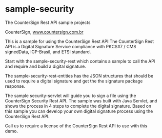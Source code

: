 # sample-security
The CounterSign Rest API sample projects

CounterSign, www.countersign.com.br

This is a sample for using the CounterSign Rest API
The CounterSign Rest API is a Digital Signature Service compliance with PKCS#7 / CMS signedData, ICP-Brasil, and ETSI standard.

Start with the sample-security-rest which contains a sample to call the API and require and build a digital signature.

The sample-security-rest-entities has the JSON structures that should be used to require a digital signature and get the the signature package response.

The sample security-servlet will guide you to sign a file using the CounterSign Security Rest API. The sample was built with Java Servlet, 
and shows the process in 4 steps to complete the digital signature. Based on this sample you can develop your own digital signature process using the CounterSign Rest API.

Call us to require a license of the CounterSign Rest API to use with this demo.
